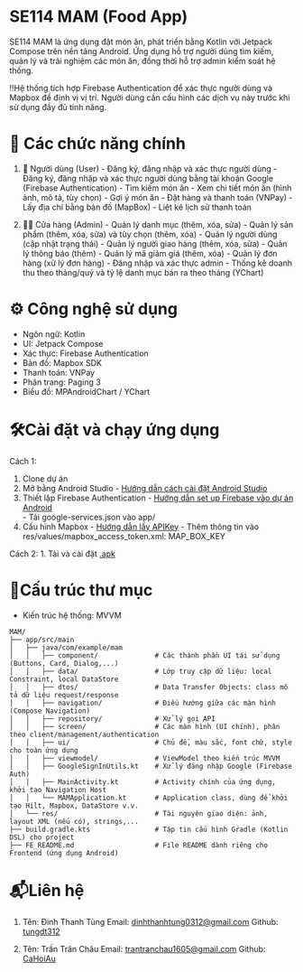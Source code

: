 # SE114 MAM (Food App)
SE114 MAM là ứng dụng đặt món ăn, phát triển bằng Kotlin với Jetpack Compose trên nền tảng Android. Ứng dụng hỗ trợ người dùng tìm kiếm, quản lý và trải nghiệm các món ăn, đồng thời hỗ trợ admin kiểm soát hệ thống.

‼️Hệ thống tích hợp Firebase Authentication để xác thực người dùng và Mapbox để định vị vị trí. Người dùng cần cấu hình các dịch vụ này trước khi sử dụng đầy đủ tính năng.

# 🚀 Các chức năng chính
  1. 👤 Người dùng (User)
    - Đăng ký, đăng nhập và xác thực người dùng 
    - Đăng ký, đăng nhập và xác thực người dùng bằng tài khoản Google (Firebase Authentication)
    - Tìm kiếm món ăn
    - Xem chi tiết món ăn (hình ảnh, mô tả, tùy chọn)
    - Gợi ý món ăn 
    - Đặt hàng và thanh toán (VNPay)
    - Lấy địa chỉ bằng bản đồ (MapBox)
    - Liệt kê lịch sử thanh toán

  2. 🧑‍🍳 Cửa hàng (Admin)
    - Quản lý danh mục (thêm, xóa, sửa)
    - Quản lý sản phẩm (thêm, xóa, sửa) và tùy chọn (thêm, xóa)
    - Quản lý người dùng (cập nhật trạng thái)
    - Quản lý người giao hàng (thêm, xóa, sửa)
    - Quản lý thông báo (thêm)
    - Quản lý mã giảm giá (thêm, xóa)
    - Quản lý đơn hàng (xử lý đơn hàng)
    - Đăng nhập và xác thực admin
    - Thống kê doanh thu theo tháng/quý và tỷ lệ danh mục bán ra theo tháng (YChart)

# ⚙️ Công nghệ sử dụng
  - Ngôn ngữ: Kotlin
  - UI: Jetpack Compose
  - Xác thực: Firebase Authentication
  - Bản đồ: Mapbox SDK
  - Thanh toán: VNPay
  - Phân trang: Paging 3
  - Biểu đồ: MPAndroidChart / YChart

# 🛠️Cài đặt và chạy ứng dụng
Cách 1:
  1. Clone dự án
  2. Mở bằng Android Studio
    - [Hướng dẫn cách cài đặt Android Studio](https://developer.android.com/studio)
  3. Thiết lập Firebase Authentication
    - [Hướng dẫn set up Firebase vào dự án Android](https://firebase.google.com/docs/android/setup)  
    - Tải google-services.json vào app/
  4. Cấu hình Mapbox
    - [Hướng dẫn lấy APIKey](https://docs.mapbox.com/android/maps/guides/) 
    - Thêm thông tin vào res/values/mapbox_access_token.xml: 
      <?xml version="1.0" encoding="utf-8"?>
      <resources xmlns:tools="http://schemas.android.com/tools">
          <string name="mapbox_access_token" translatable="false" tools:ignore="UnusedResources"> MAP_BOX_KEY </string>
      </resources>
Cách 2:
     1. Tải và cài đặt [.apk](https://drive.google.com/file/d/1j4WTpwQsxMQEsaBxa2c3VKABAwbppCWa/view?usp=drive_link)
# 📁Cấu trúc thư mục
  - Kiến trúc hệ thống: MVVM
  ```
  MAM/
  ├── app/src/main
  │   ├── java/com/example/mam
  │   │   ├── component/              # Các thành phần UI tái sử dụng (Buttons, Card, Dialog,...)
  │   │   ├── data/                   # Lớp truy cập dữ liệu: local Constraint, local DataStore
  │   │   ├── dtos/                   # Data Transfer Objects: class mô tả dữ liệu request/response
  │   │   ├── navigation/             # Điều hướng giữa các màn hình (Compose Navigation)
  │   │   ├── repository/             # Xử lý gọi API 
  │   │   ├── screen/                 # Các màn hình (UI chính), phân theo client/management/authentication
  │   │   ├── ui/                     # Chủ đề, màu sắc, font chữ, style cho toàn ứng dụng
  │   │   ├── viewmodel/              # ViewModel theo kiến trúc MVVM
  │   │   ├── GoogleSignInUtils.kt    # Xử lý đăng nhập Google (Firebase Auth)
  │   │   ├── MainActivity.kt         # Activity chính của ứng dụng, khởi tạo Navigation Host
  │   │   └── MAMApplication.kt       # Application class, dùng để khởi tạo Hilt, Mapbox, DataStore v.v.
  │   └── res/                        # Tài nguyên giao diện: ảnh, layout XML (nếu có), strings,...
  ├── build.gradle.kts                # Tập tin cấu hình Gradle (Kotlin DSL) cho project
  ├── FE_README.md                    # File README dành riêng cho Frontend (ứng dụng Android)

  ```

# 📬Liên hệ 
  1. Tên: Đinh Thanh Tùng
  Email: dinhthanhtung0312@gmail.com
  Github: [tungdt312](https://github.com/tungdt312)

  2. Tên: Trần Trân Châu
  Email: trantranchau1605@gmail.com
  Github: [CaHoiAu](https://github.com/CaHoiAu)
